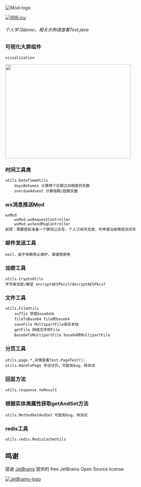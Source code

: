 ![Mod-logo](http://www.fuhouyin.com/resource/mod_logo.jpg)

[![996.icu](https://img.shields.io/badge/link-996.icu-red.svg)](https://996.icu)
###### 个人学习demo，相关示例请查看Test.java

### 可视化大屏组件
    visualization
    
<img src=https://p9-juejin.byteimg.com/tos-cn-i-k3u1fbpfcp/aaf0bc4ca40f44f4a2054f4e8d5260b7~tplv-k3u1fbpfcp-watermark.image width=400 height=300 />

### 时间工具类
    utils.DateTimeUtils
        daysBetween 计算两个日期之间相差的天数
        overdueAdvent 计算临期/超期天数
        
### wx消息推送Mod
    wxMod
        wxMod.wxRequestController
        wxMod.wxSendMsgController
    前提：需要提前准备一个微信公众号，个人订阅号无效，可申请注册微信测试号
    
### 邮件发送工具
    mail，由于依赖停止维护，请谨慎使用
    
### 加密工具
    utils.CryptoUtils
    字符串加密/解密 encryptAESPkcs7/decryptAESPkcs7
    
### 文件工具
    utils.FileUtils 
        suffix 获取base64头
        fileToBase64 file转base64
        saveFile MultipartFile保存本地
        getFile 网络文件转File
        Base64ToMultipartFile base64转MultipartFile
    
### 分页工具
    utils.page.*,详情查看Test.PageTest();
    utils.HandlePage 手动分页，可能有bug，待测试
    
### 回显方法
    utils.response.VoResult
    
### 根据实体类属性获取getAndSet方法
    utils.MethodGetAndSet 可能有bug，待测试
    
### redis工具
    utils.redis.RedisCacheUtils

## 鸣谢

感谢 [JetBrains](https://www.jetbrains.com/?from=real-url) 提供的 free JetBrains Open Source license

[![JetBrains-logo](https://i.loli.net/2020/10/03/E4h5FZmSfnGIgap.png)](https://www.jetbrains.com/?from=real-url)